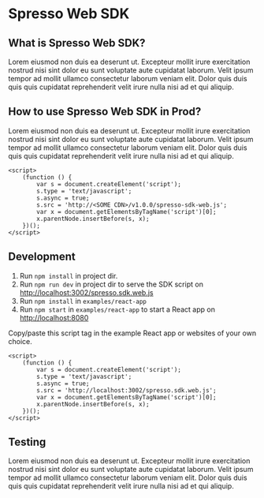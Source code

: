 # Spresso Web SDK

## What is Spresso Web SDK?

Lorem eiusmod non duis ea deserunt ut. Excepteur mollit irure exercitation nostrud nisi sint dolor eu sunt voluptate aute cupidatat laborum. Velit ipsum tempor ad mollit ullamco consectetur laborum veniam elit. Dolor quis duis quis quis cupidatat reprehenderit velit irure nulla nisi ad et qui aliquip.

## How to use Spresso Web SDK in Prod?

Lorem eiusmod non duis ea deserunt ut. Excepteur mollit irure exercitation nostrud nisi sint dolor eu sunt voluptate aute cupidatat laborum. Velit ipsum tempor ad mollit ullamco consectetur laborum veniam elit. Dolor quis duis quis quis cupidatat reprehenderit velit irure nulla nisi ad et qui aliquip.
```
<script>
    (function () {
        var s = document.createElement('script');
        s.type = 'text/javascript';
        s.async = true;
        s.src = 'http://<SOME CDN>/v1.0.0/spresso-sdk-web.js';
        var x = document.getElementsByTagName('script')[0];
        x.parentNode.insertBefore(s, x);
    })();
</script>
```

## Development
1. Run `npm install` in project dir. 
2. Run `npm run dev` in project dir to serve the SDK script on [http://localhost:3002/spresso.sdk.web.js](http://localhost:3002/spresso.sdk.web.js)
3. Run `npm install` in `examples/react-app`
4. Run `npm start` in `examples/react-app` to start a React app on [http://localhost:8080](http://localhost:8080)

Copy/paste this script tag in the example React app or websites of your own choice.

```
<script>
    (function () {
        var s = document.createElement('script');
        s.type = 'text/javascript';
        s.async = true;
        s.src = 'http://localhost:3002/spresso.sdk.web.js';
        var x = document.getElementsByTagName('script')[0];
        x.parentNode.insertBefore(s, x);
    })();
</script>
```

## Testing

Lorem eiusmod non duis ea deserunt ut. Excepteur mollit irure exercitation nostrud nisi sint dolor eu sunt voluptate aute cupidatat laborum. Velit ipsum tempor ad mollit ullamco consectetur laborum veniam elit. Dolor quis duis quis quis cupidatat reprehenderit velit irure nulla nisi ad et qui aliquip.
